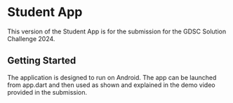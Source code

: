 # Student App

This version of the Student App is for the submission for the GDSC Solution Challenge 2024.

## Getting Started
The application is designed to run on Android. The app can be launched from app.dart and then used as shown and explained in the demo video provided in the submission.


